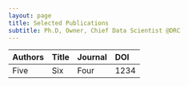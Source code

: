 ```yaml
---
layout: page
title: Selected Publications
subtitle: Ph.D, Owner, Chief Data Scientist @DRC
---
```


| Authors | Title | Journal | DOI |
| :------ |:--- | :--- |:----|
| Five | Six | Four |1234 |
